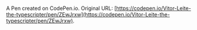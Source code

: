 # 

A Pen created on CodePen.io. Original URL: [https://codepen.io/Vitor-Leite-the-typescripter/pen/ZEwJrxw](https://codepen.io/Vitor-Leite-the-typescripter/pen/ZEwJrxw).


